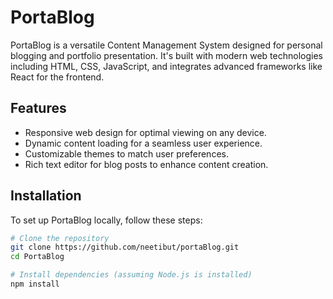 # PortaBlog

PortaBlog is a versatile Content Management System designed for personal blogging and portfolio presentation. It's built with modern web technologies including HTML, CSS, JavaScript, and integrates advanced frameworks like React for the frontend.

## Features

- Responsive web design for optimal viewing on any device.
- Dynamic content loading for a seamless user experience.
- Customizable themes to match user preferences.
- Rich text editor for blog posts to enhance content creation.

## Installation

To set up PortaBlog locally, follow these steps:

```bash
# Clone the repository
git clone https://github.com/neetibut/portaBlog.git
cd PortaBlog

# Install dependencies (assuming Node.js is installed)
npm install
```
